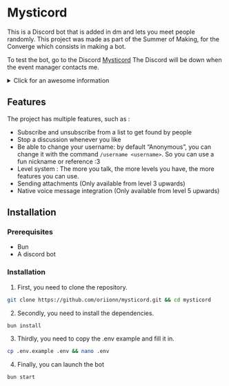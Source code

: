 # Mysticord
This is a Discord bot that is added in dm and lets you meet people randomly.
This project was made as part of the Summer of Making, for the Converge which consists in making a bot.

To test the bot, go to the Discord [Mysticord](https://discord.gg/q8Ra9vWJAV)
The Discord will be down when the event manager contacts me.

<details>
    <summary>Click for an awesome information</summary>
    I did it mostly for blahaj :3
</details>

## Features
The project has multiple features, such as :
- Subscribe and unsubscribe from a list to get found by people
- Stop a discussion whenever you like
- Be able to change your username: by default “Anonymous”, you can change it with the command `/username <username>`. So you can use a fun nickname or reference :3
- Level system : The more you talk, the more levels you have, the more features you can use.
- Sending attachments (Only available from level 3 upwards)
- Native voice message integration (Only available from level 5 upwards)

## Installation
### Prerequisites
- Bun
- A discord bot

### Installation
1. First, you need to clone the repository.
```sh
git clone https://github.com/oriionn/mysticord.git && cd mysticord
```
2. Secondly, you need to install the dependencies.
```sh
bun install
```
3. Thirdly, you need to copy the .env example and fill it in.
```sh
cp .env.example .env && nano .env
```
4. Finally, you can launch the bot
```sh
bun start
```
